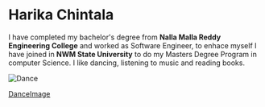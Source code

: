 # Harika Chintala
I have completed my bachelor's degree from **Nalla Malla Reddy Engineering College** and worked as Software Engineer, to enhace myself I have joined in **NWM State University** to do my Masters Degree Program in computer Science.
I like dancing, listening to music and reading books.

![Dance](‪C:\Users\S545223\Desktop\international_dance_day_2021_quotes_and_messages.jpg)

[DanceImage](C:\Users\S545223\Desktop\international_dance_day_2021_quotes_and_messages.jpg)